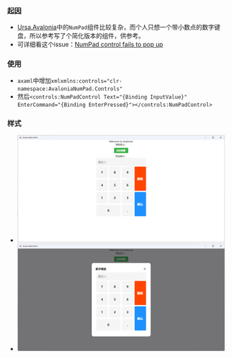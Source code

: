 ### 起因
- [Ursa.Avalonia](https://github.com/irihitech/Ursa.Avalonia)中的`NumPad`组件比较复杂，而个人只想一个带小数点的数字键盘，所以参考写了个简化版本的组件，供参考。
- 可详细看这个issue：[NumPad control fails to pop up](https://github.com/irihitech/Ursa.Avalonia/issues/606)

### 使用
- `axaml`中增加`xmlxmlns:controls="clr-namespace:AvaloniaNumPad.Controls"`
- 然后`<controls:NumPadControl Text="{Binding InputValue}" EnterCommand="{Binding EnterPressed}"></controls:NumPadControl>`

### 样式
- ![Demo1](./Assets/demo1.png)
- ![Demo2](./Assets/demo2.png)
